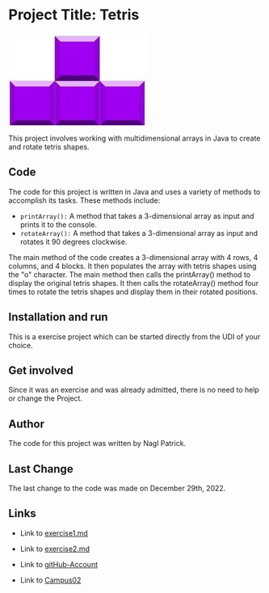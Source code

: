 # Project Title: Tetris
![Tetris](./resources/images/Tetris%20Image.jpg)

This project involves working with multidimensional arrays in Java to create and rotate tetris shapes.

## Code
The code for this project is written in Java and uses a variety of methods to accomplish its tasks. These methods include:

+ `printArray():` A method that takes a 3-dimensional array as input and prints it to the console.
+ `rotateArray():` A method that takes a 3-dimensional array as input and rotates it 90 degrees clockwise.

The main method of the code creates a 3-dimensional array with 4 rows, 4 columns, and 4 blocks. It then populates the array with tetris shapes using the "o" character. The main method then calls the printArray() method to display the original tetris shapes. It then calls the rotateArray() method four times to rotate the tetris shapes and display them in their rotated positions.

## Installation and run

This is a exercise project which can be started directly from the UDI of your choice.

## Get involved

Since it was an exercise and was already admitted, there is no need to help or change the Project.

## Author
The code for this project was written by Nagl Patrick.

## Last Change
The last change to the code was made on December 29th, 2022.

## Links

+ Link to [exercise1.md](exercise1.md)

+ Link to [exercise2.md](exercise2.md)

+ Link to [gitHub-Account](https://github.com/NaglPatrick)

+ Link to [Campus02](https://www.campus02.at)

